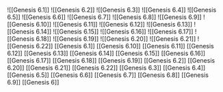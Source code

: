 ![[Genesis 6.1]]
![[Genesis 6.2]]
![[Genesis 6.3]]
![[Genesis 6.4]]
![[Genesis 6.5]]
![[Genesis 6.6]]
![[Genesis 6.7]]
![[Genesis 6.8]]
![[Genesis 6.9]]
![[Genesis 6.10]]
![[Genesis 6.11]]
![[Genesis 6.12]]
![[Genesis 6.13]]
![[Genesis 6.14]]
![[Genesis 6.15]]
![[Genesis 6.16]]
![[Genesis 6.17]]
![[Genesis 6.18]]
![[Genesis 6.19]]
![[Genesis 6.20]]
![[Genesis 6.21]]
![[Genesis 6.22]]
[[Genesis 6.1]]
[[Genesis 6.10]]
[[Genesis 6.11]]
[[Genesis 6.12]]
[[Genesis 6.13]]
[[Genesis 6.14]]
[[Genesis 6.15]]
[[Genesis 6.16]]
[[Genesis 6.17]]
[[Genesis 6.18]]
[[Genesis 6.19]]
[[Genesis 6.2]]
[[Genesis 6.20]]
[[Genesis 6.21]]
[[Genesis 6.22]]
[[Genesis 6.3]]
[[Genesis 6.4]]
[[Genesis 6.5]]
[[Genesis 6.6]]
[[Genesis 6.7]]
[[Genesis 6.8]]
[[Genesis 6.9]]
[[Genesis 6]]
